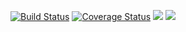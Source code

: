 [![Build Status](https://travis-ci.org/philophilo/yummy.svg?branch=master)](https://travis-ci.org/philophilo/yummy)
[![Coverage Status](https://coveralls.io/repos/github/philophilo/yummy/badge.svg?branch=master)](https://coveralls.io/github/philophilo/yummy?branch=master)
<a href="https://codeclimate.com/github/philophilo/yummy/maintainability"><img src="https://api.codeclimate.com/v1/badges/852bc301bdc399305886/maintainability" /></a>
<a href="https://codeclimate.com/github/philophilo/yummy/test_coverage"><img src="https://api.codeclimate.com/v1/badges/852bc301bdc399305886/test_coverage" /></a>
